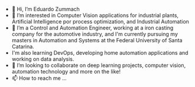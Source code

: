- 👋 Hi, I’m Eduardo Zummach
- 👀 I’m interested in Computer Vision applications for industrial plants, Artificial Intelligence por process optimization, and Industrial Automation
- 🌱 I’m a Control and Automation Engineer, working at a iron casting company for the automotive industry, and I'm currently pursuing my masters in Automation and Systems at the Federal University of Santa Catarina.
- I'm also learning DevOps, developing home automation applications and working on data analysis.
- 💞️ I’m looking to collaborate on deep learning projects, computer vision, automation technology and more on the like!
- 📫 How to reach me ...

<!---
EVZummach/EVZummach is a ✨ special ✨ repository because its `README.md` (this file) appears on your GitHub profile.
You can click the Preview link to take a look at your changes.
--->
